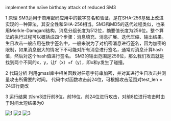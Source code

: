 implement the naïve birthday attack of reduced SM3

1 原理
SM3适用于商用密码应用中的数字签名和验证，是在SHA-256基础上改进实现的一种算法，其安全性和SHA-256相当。SM3和MD5的迭代过程类似，也采用Merkle-Damgard结构。消息分组长度为512位，摘要值长度为256位。整个算法的执行过程可以概括成四个步骤：消息填充、消息扩展、迭代压缩、输出结果。
生日攻击一般应用在数字签名中，一般来说为了对机密消息进行签名，因为加密的限制，如果消息很大的情况下不可能对所有消息进行签名，通常对消息计算hash值，然后对这个hash值进行签名。
SM3的输出范围是256位，那么我们攻击就是找到两个不同的x，y，让f（x）=f（y），即x和y发生了碰撞。

2 代码分析
利用gmssl库中相关函数对任意字符串加密，并对其进行生日攻击并测量攻击所需要的时间。
代码中对函数攻击前24位，可根据攻击范围对test_len = 24进行更改

3 运行结果
对sm3进行前8位，前16位，前24位进行攻击，对前8位进行攻击时由于时间太短结果为0

![1](https://github.com/Sherry-JulK/homeworkgroup-11/assets/138464371/ee0dd077-8cd0-4c4f-b903-8628029dcec0)
![2](https://github.com/Sherry-JulK/homeworkgroup-11/assets/138464371/40f38fba-6264-43a3-9e98-327dcaf225f6)
![3](https://github.com/Sherry-JulK/homeworkgroup-11/assets/138464371/e2c70afd-fdd0-4b87-ae70-c1cfb5d7a0d0)
